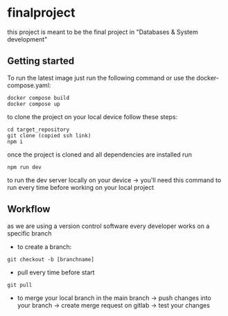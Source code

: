 # finalproject

this project is meant to be the final project in "Databases & System development"

## Getting started

To run the latest image just run the following command or use the docker-compose.yaml:
```
docker compose build
docker compose up
```


to clone the project on your local device follow these steps:

```
cd target_repository
git clone (copied ssh link)
npm i
```

once the project is cloned and all dependencies are installed run
```
npm run dev
```
to run the dev server locally on your device
-> you'll need this command to run every time before working on your local project 

## Workflow
as we are using a version control software every developer works on a specific branch

- to create a branch:
```
git checkout -b [branchname]
```

- pull every time before start
```
git pull
```

- to merge your local branch in the main branch
-> push changes into your branch
-> create merge request on gitlab
-> test your changes
